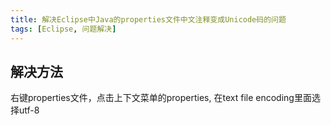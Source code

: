 ```yaml
---
title: 解决Eclipse中Java的properties文件中文注释变成Unicode码的问题
tags: [Eclipse, 问题解决]
---
```


## 解决方法

右键properties文件，点击上下文菜单的properties, 在text file encoding里面选择utf-8